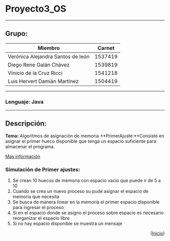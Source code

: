 <div id="top"></div>

# Proyecto3_OS
-----------------------------------------------------------------
## Grupo:
| Miembro | Carnet |
| ----------- | ----------- |
| Verónica Alejandra Santos de león  |  1537419  |
| Diego Rene Galán Chávez | 1539819 |
| Vinicio de la Cruz Ricci | 1541218 |
| Luis Hervert Damián Martínez | 1504419|

-----------------------------------------------------------------
### **Lenguaje:** Java
-----------------------------------------------------------------

## Descripción: 
 **Tema:** Algoritmos de asignación de memoria
**PrimerAjuste:**Consiste en asignar el primer hueco disponible que tenga un espacio suficiente para almacenar el programa.
 
 [Mas información ](https://es.acervolima.com/asignacion-de-primer-ajuste-en-sistemas-operativos/)

 ### Simulación  de Primer ajustes:
 1. Se crean 10 huecos de memoria con espacio vacío que puede ir de 5 a 10
 2. Cuando se crea un nuevo proceso su pude asignar el espacio de memoria que necesita
 3. Se busca de manera linear en la memoria el primer espacio disponible para ingresar el proceso
 4. Si en el espacio donde se asigno el proceso sobre espacio es necesario reorganizar el espacio libre
 5. Si no hay espacio disponible se muestra un mensaje 

 <p align="right">(<a href="#top">Inicio</a>)</p>
